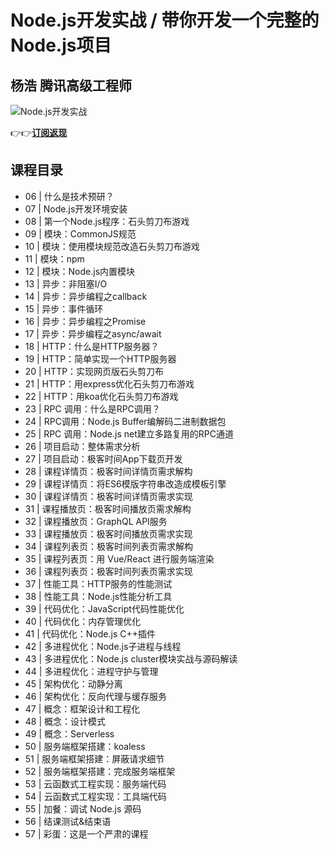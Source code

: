 Node.js开发实战 / 带你开发一个完整的Node.js项目
================================

杨浩 **腾讯高级工程师**
--------------

![Node.js开发实战](https://www.geekgay.com/storage/geek/geek_32aa009e31d24c51d2cc1a2a508340ad.jpg)  
  
👉👉[**订阅返现**](https://time.geekbang.org/course/intro/100036001?code=OtezMbmyAGOOPQZQvOjypwjsqUc8E3cdf5UmHciMZjw%3D "Node.js开发实战")  
  
课程目录
----

  
  
- 06 | 什么是技术预研？
- 07 | Node.js开发环境安装
- 08 | 第一个Node.js程序：石头剪刀布游戏
- 09 | 模块：CommonJS规范
- 10 | 模块：使用模块规范改造石头剪刀布游戏
- 11 | 模块：npm
- 12 | 模块：Node.js内置模块
- 13 | 异步：非阻塞I/O
- 14 | 异步：异步编程之callback
- 15 | 异步：事件循环
- 16 | 异步：异步编程之Promise
- 17 | 异步：异步编程之async/await
- 18 | HTTP：什么是HTTP服务器？
- 19 | HTTP：简单实现一个HTTP服务器
- 20 | HTTP：实现网页版石头剪刀布
- 21 | HTTP：用express优化石头剪刀布游戏
- 22 | HTTP：用koa优化石头剪刀布游戏
- 23 | RPC 调用：什么是RPC调用？
- 24 | RPC调用：Node.js Buffer编解码二进制数据包
- 25 | RPC 调用：Node.js net建立多路复用的RPC通道
- 26 | 项目启动：整体需求分析
- 27 | 项目启动：极客时间App下载页开发
- 28 | 课程详情页：极客时间详情页需求解构
- 29 | 课程详情页：将ES6模版字符串改造成模板引擎
- 30 | 课程详情页：极客时间详情页需求实现
- 31 | 课程播放页：极客时间播放页需求解构
- 32 | 课程播放页：GraphQL API服务
- 33 | 课程播放页：极客时间播放页需求实现
- 34 | 课程列表页：极客时间列表页需求解构
- 35 | 课程列表页：用 Vue/React 进行服务端渲染
- 36 | 课程列表页：极客时间列表页需求实现
- 37 | 性能工具：HTTP服务的性能测试
- 38 | 性能工具：Node.js性能分析工具
- 39 | 代码优化：JavaScript代码性能优化
- 40 | 代码优化：内存管理优化
- 41 | 代码优化：Node.js C++插件
- 42 | 多进程优化：Node.js子进程与线程
- 43 | 多进程优化：Node.js cluster模块实战与源码解读
- 44 | 多进程优化：进程守护与管理
- 45 | 架构优化：动静分离
- 46 | 架构优化：反向代理与缓存服务
- 47 | 概念：框架设计和工程化
- 48 | 概念：设计模式
- 49 | 概念：Serverless
- 50 | 服务端框架搭建：koaless
- 51 | 服务端框架搭建：屏蔽请求细节
- 52 | 服务端框架搭建：完成服务端框架
- 53 | 云函数式工程实现：服务端代码
- 54 | 云函数式工程实现：工具端代码
- 55 | 加餐：调试 Node.js 源码
- 56 | 结课测试&amp;结束语
- 57 | 彩蛋：这是一个严肃的课程